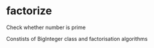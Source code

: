 # factorize
Check whether number is prime

Constists of BigInteger class and factorisation algorithms
